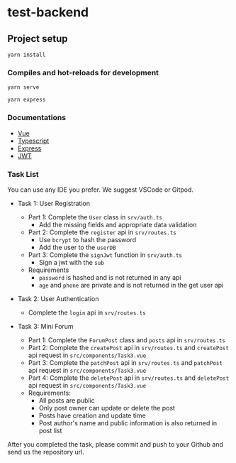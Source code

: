 # test-backend

## Project setup

```
yarn install
```

### Compiles and hot-reloads for development

```
yarn serve
```

```
yarn express
```

### Documentations

- [Vue](https://vuejs.org/v2/guide/)
- [Typescript](https://www.typescriptlang.org/docs/handbook/)
- [Express](http://expressjs.com/en/api.html)
- [JWT](https://jwt.io/)

### Task List

You can use any IDE you prefer. We suggest VSCode or Gitpod.

- Task 1: User Registration
  - Part 1: Complete the `User` class in `srv/auth.ts`
    - Add the missing fields and appropriate data validation
  - Part 2: Complete the `register` api in `srv/routes.ts`
    - Use `bcrypt` to hash the password
    - Add the user to the `userDB`
  - Part 3: Complete the `signJwt` function in `srv/auth.ts`
    - Sign a jwt with the `sub`
  - Requirements
    - `password` is hashed and is not returned in any api
    - `age` and `phone` are private and is not returned in the get user api

- Task 2: User Authentication
  - Complete the `login` api in `srv/routes.ts`

- Task 3: Mini Forum
  - Part 1: Complete the `ForumPost` class and `posts` api in `srv/routes.ts`
  - Part 2: Complete the `createPost` api in `srv/routes.ts` and `createPost` api request in `src/components/Task3.vue`
  - Part 3: Complete the `patchPost` api in `srv/routes.ts` and `patchPost` api request in `src/components/Task3.vue`
  - Part 4: Complete the `deletePost` api in `srv/routes.ts` and `deletePost` api request in `src/components/Task3.vue`
  - Requirements:
    - All posts are public
    - Only post owner can update or delete the post
    - Posts have creation and update time
    - Post author's name and public information is also returned in post list

After you completed the task, please commit and push to your Github and send us the repository url.
